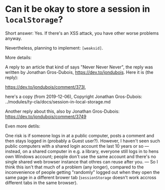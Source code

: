Can it be okay to store a session in `localStorage`?
====================================================

Short answer: Yes. If there's an XSS attack, you have other worse problems
anyway.

Nevertheless, planning to implement: `[weaksid]`.

More details:

A reply to an article that kind of says "Never Never Never",
the reply was written by Jonathan Gros-Dubois, https://dev.to/jondubois.
Here it is (the reply):

https://dev.to/jondubois/comment/373l,

here's a copy (from 2019-12-06),
  Copyright Jonathan Gros-Dubois:  ../modules/ty-cla/docs/session-in-local-storage.md

Another reply about this, also by Jonathan Gros-Dubois:
https://dev.to/jondubois/comment/3749

Even more detils:

One risk is if someone logs in at a public computer, posts a
comment and then stays logged in (probably a Guest user?). However, I haven't seen
such public computers with a shared login account the last 10 years or so —
instead, on a shared computer in e.g. a library, everyone still logs in to
hens own Windows account; people don't use the same account and there's no
single shared web browser instance that othres can reuse after you. — So I
think this isn't that much of a problem (any longer), compared to the
inconvenience of people getting "randomly" logged out when they open
the same page in a different brower tab (`sessionStorage` doesn't work
accross different tabs in the same browser).
